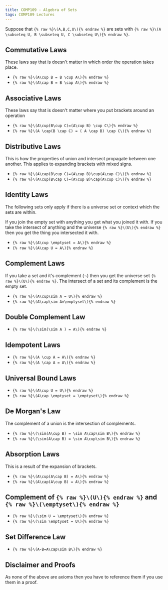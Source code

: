 ```yaml
---
title: COMP109 - Algebra of Sets
tags: COMP109 Lectures
---
```

Suppose that `{% raw %}\(A,B,C,U\){% endraw %}` are sets with `{% raw %}\(A \subseteq U, B \subseteq U, C \subseteq U\){% endraw %}`.

## Commutative Laws
These laws say that is doesn't matter in which order the operation takes place.

* `{% raw %}\(A\cup B = B \cup A\){% endraw %}`
* `{% raw %}\(A\cap B = B \cap A\){% endraw %}`

## Associative Laws
These laws say that is doesn't matter where you put brackets around an operation

* `{% raw %}\(A\cup(B\cup C)=(A\cup B) \cup C\){% endraw %}`
* `{% raw %}\(A \cap(B \cap C) = ( A \cap B) \cap C\){% endraw %}`

## Distributive Laws
This is how the properties of union and intersect propagate between one another. This applies to expanding brackets with mixed signs.

* `{% raw %}\(A\cap(B\cup C)=(A\cap B)\cup(A\cap C)\){% endraw %}`
* `{% raw %}\(A\cup(B\cap C)=(A\cup B)\cap(A\cup C)\){% endraw %}`

## Identity Laws
The following sets only apply if there is a universe set or context which the sets are within.

If you join the empty set with anything you get what you joined it with. If you take the intersect of anything and the universe `{% raw %}\(U\){% endraw %}` then you get the thing you intersected it with.

* `{% raw %}\(A\cup \emptyset = A\){% endraw %}`
* `{% raw %}\(A\cap U = A\){% endraw %}`

## Complement Laws
If you take a set and it's complement (¬) then you get the universe set `{% raw %}\(U\){% endraw %}`. The intersect of a set and its complement is the empty set.

* `{% raw %}\(A\cup\sim A = U\){% endraw %}`
* `{% raw %}\(A\cap\sim A=\emptyset\){% endraw %}`

## Double Complement Law
* `{% raw %}\(\sim(\sim A ) = A\){% endraw %}`

## Idempotent Laws
* `{% raw %}\(A \cup A = A\){% endraw %}`
* `{% raw %}\(A \cap A = A\){% endraw %}`

## Universal Bound Laws
* `{% raw %}\(A\cup U = U\){% endraw %}`
* `{% raw %}\(A\cap \emptyset = \emptyset\){% endraw %}`

## De Morgan's Law
The complement of a union is the intersection of complements.

* `{% raw %}\(\sim(A\cup B) = \sim A\cap\sim B\){% endraw %}`
* `{% raw %}\(\sim(A\cap B) = \sim A\cup\sim B\){% endraw %}`

## Absorption Laws
This is a result of the expansion of brackets.

* `{% raw %}\(A\cup(A\cap B) = A\){% endraw %}`
* `{% raw %}\(A\cap(A\cup B) = A\){% endraw %}`

## Complement of `{% raw %}\(U\){% endraw %}` and `{% raw %}\(\emptyset\){% endraw %}`

* `{% raw %}\(\sim U = \emptyset\){% endraw %}`
* `{% raw %}\(\sim \emptyset = U\){% endraw %}`

## Set Difference Law

* `{% raw %}\(A-B=A\cap\sim B\){% endraw %}`

## Disclaimer and Proofs
As none of the above are axioms then you have to reference them if you use them in a proof.
